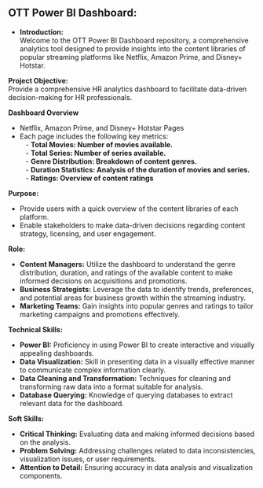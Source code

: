 ## OTT Power BI Dashboard:

- **Introduction:** <br/>
Welcome to the OTT Power BI Dashboard repository, a comprehensive analytics tool designed to provide insights into the content libraries of popular streaming platforms like Netflix, Amazon Prime, and Disney+ Hotstar.

**Project Objective:** <br/>
Provide a comprehensive HR analytics dashboard to facilitate data-driven decision-making for HR professionals.<br/>

**Dashboard Overview** <br/>
- Netflix, Amazon Prime, and Disney+ Hotstar Pages <br/>
- Each page includes the following key metrics: <br/>
&nbsp;&nbsp;&nbsp;- **Total Movies: Number of movies available.** <br/>
&nbsp;&nbsp;&nbsp;- **Total Series: Number of series available.** <br/>
&nbsp;&nbsp;&nbsp;- **Genre Distribution: Breakdown of content genres.** <br/>
&nbsp;&nbsp;&nbsp;- **Duration Statistics: Analysis of the duration of movies and series.** <br/>
&nbsp;&nbsp;&nbsp;- **Ratings: Overview of content ratings** <br/>

**Purpose:** <br/>
- Provide users with a quick overview of the content libraries of each platform. <br/>
- Enable stakeholders to make data-driven decisions regarding content strategy, licensing, and user engagement.<br/>

**Role:** <br />
- **Content Managers:** Utilize the dashboard to understand the genre distribution, duration, and ratings of the available content to make informed decisions on acquisitions and promotions.<br/>
- **Business Strategists:** Leverage the data to identify trends, preferences, and potential areas for business growth within the streaming industry.<br/>
- **Marketing Teams:** Gain insights into popular genres and ratings to tailor marketing campaigns and promotions effectively.<br/>

**Technical Skills:** <br/>
- **Power BI:** Proficiency in using Power BI to create interactive and visually appealing dashboards.<br/>
- **Data Visualization:** Skill in presenting data in a visually effective manner to communicate complex information clearly.<br/>
- **Data Cleaning and Transformation:** Techniques for cleaning and transforming raw data into a format suitable for analysis.<br/>
- **Database Querying:** Knowledge of querying databases to extract relevant data for the dashboard.<br/>

**Soft Skills:** <br/>
- **Critical Thinking:** Evaluating data and making informed decisions based on the analysis.<br/>
- **Problem Solving:** Addressing challenges related to data inconsistencies, visualization issues, or user requirements.<br/>
- **Attention to Detail:** Ensuring accuracy in data analysis and visualization components.<br/>
